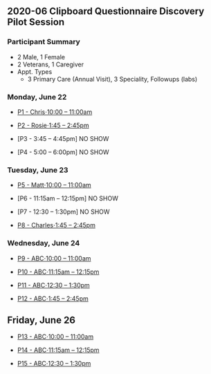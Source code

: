 ## 2020-06 Clipboard Questionnaire Discovery Pilot Session

### Participant Summary
- 2 Male, 1 Female
- 2 Veterans, 1 Caregiver
- Appt. Types
  - 3 Primary Care (Annual Visit), 3 Speciality, Followups (labs)


### Monday, June 22
- [P1 - Chris⋅10:00 – 11:00am](https://github.com/department-of-veterans-affairs/va.gov-team/tree/master/products/health-care/questionnaire/discovery/user-research/participant-notes/p1.md)

- [P2 - Rosie⋅1:45 – 2:45pm](https://github.com/department-of-veterans-affairs/va.gov-team/tree/master/products/health-care/questionnaire/discovery/user-research/participant-notes/p2.md)

- [P3 - 3:45 – 4:45pm] NO SHOW

- [P4 - 5:00 – 6:00pm] NO SHOW

### Tuesday, June 23
- [P5 - Matt⋅10:00 – 11:00am](https://github.com/department-of-veterans-affairs/va.gov-team/tree/master/products/health-care/questionnaire/discovery/user-research/participant-notes/p5.md)

- [P6 - 11:15am – 12:15pm] NO SHOW

- [P7 - 12:30 – 1:30pm] NO SHOW

- [P8 - Charles⋅1:45 – 2:45pm](https://github.com/department-of-veterans-affairs/va.gov-team/tree/master/products/health-care/questionnaire/discovery/user-research/participant-notes/p8.md)

### Wednesday, June 24

- [P9 - ABC⋅10:00 – 11:00am](https://github.com/department-of-veterans-affairs/va.gov-team/tree/master/products/health-care/questionnaire/discovery/user-research/participant-notes/p10.md)

- [P10 - ABC⋅11:15am – 12:15pm](https://github.com/department-of-veterans-affairs/va.gov-team/tree/master/products/health-care/questionnaire/discovery/user-research/participant-notes/p11.md)

- [P11 - ABC⋅12:30 – 1:30pm](https://github.com/department-of-veterans-affairs/va.gov-team/tree/master/products/health-care/questionnaire/discovery/user-research/participant-notes/p12.md)

- [P12 - ABC⋅1:45 – 2:45pm](https://github.com/department-of-veterans-affairs/va.gov-team/tree/master/products/health-care/questionnaire/discovery/user-research/participant-notes/p13.md)

## Friday, June 26

- [P13 - ABC⋅10:00 – 11:00am](https://github.com/department-of-veterans-affairs/va.gov-team/tree/master/products/health-care/questionnaire/discovery/user-research/participant-notes/p14.md)

- [P14 - ABC⋅11:15am – 12:15pm](https://github.com/department-of-veterans-affairs/va.gov-team/tree/master/products/health-care/questionnaire/discovery/user-research/participant-notes/p15.md)

- [P15 - ABC⋅12:30 – 1:30pm](https://github.com/department-of-veterans-affairs/va.gov-team/tree/master/products/health-care/questionnaire/discovery/user-research/participant-notes/p16.md)
